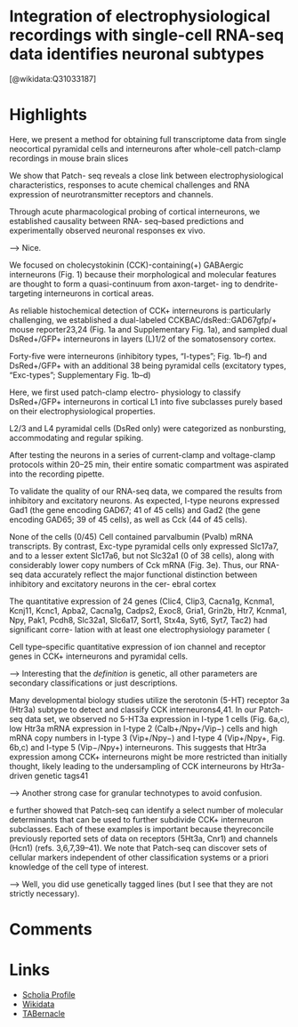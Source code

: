 
Integration of electrophysiological recordings with single-cell RNA-seq data identifies neuronal subtypes
=========================================================================================================
  
  [@wikidata:Q31033187]  

# Highlights

Here, we present a method for obtaining full transcriptome data from single neocortical pyramidal cells and interneurons after whole-cell patch-clamp recordings in mouse brain slices

We show that Patch- seq reveals a close link between electrophysiological characteristics, responses to acute chemical challenges and RNA expression of neurotransmitter receptors and channels.

Through acute pharmacological probing of cortical interneurons, we established causality between RNA- seq–based predictions and experimentally observed neuronal responses ex vivo. 

--> Nice.

We focused on cholecystokinin (CCK)-containing(+) GABAergic interneurons (Fig. 1) because their morphological and molecular features are thought to form a quasi-continuum from axon-target- ing to dendrite-targeting interneurons in cortical areas.

As reliable histochemical detection of CCK+ interneurons is particularly challenging, we established a dual-labeled CCKBAC/dsRed::GAD67gfp/+ mouse reporter23,24 (Fig. 1a and Supplementary Fig. 1a), and sampled dual DsRed+/GFP+ interneurons in layers (L)1/2 of the somatosensory cortex.

Forty-five were interneurons (inhibitory types, “I-types”; Fig. 1b–f) and DsRed+/GFP+ with an additional 38 being pyramidal cells (excitatory types, “Exc-types”; Supplementary Fig. 1b–d)

Here, we first used patch-clamp electro- physiology to classify DsRed+/GFP+ interneurons in cortical L1 into five subclasses purely based on their electrophysiological properties.

L2/3 and L4 pyramidal cells (DsRed only) were categorized as nonbursting, accommodating and regular spiking.

After testing the neurons in a series of current-clamp and voltage-clamp protocols within 20–25 min, their entire somatic compartment was aspirated into the recording pipette.

To validate the quality of our RNA-seq data, we compared the results
from inhibitory and excitatory neurons. As expected, I-type neurons expressed Gad1 (the gene encoding GAD67; 41 of 45 cells) and Gad2 (the gene encoding GAD65; 39 of 45 cells), as well as Cck (44 of 45 cells).

None of the cells (0/45) Cell contained parvalbumin (Pvalb) mRNA transcripts. By contrast, Exc-type pyramidal cells only expressed Slc17a7, and to a lesser extent Slc17a6, but not Slc32a1 (0 of 38 cells), along with considerably lower copy numbers of Cck mRNA (Fig. 3e). Thus, our RNA-seq data accurately reflect the major functional distinction between inhibitory and excitatory neurons in the cer- ebral cortex


The quantitative expression of 24 genes
(Clic4, Clip3, Cacna1g, Kcnma1, Kcnj11, Kcnc1, Apba2, Cacna1g,
Cadps2, Exoc8, Gria1, Grin2b, Htr7, Kcnma1, Npy, Pak1, Pcdh8,
Slc32a1, Slc6a17, Sort1, Stx4a, Syt6, Syt7, Tac2) had significant corre-
lation with at least one electrophysiology parameter (

Cell type–specific quantitative expression of ion channel and receptor genes in CCK+ interneurons and pyramidal cells.

--> Interesting that the _definition_ is genetic, all other parameters are secondary classifications or just descriptions.

Many developmental biology studies utilize the serotonin (5-HT)
receptor 3a (Htr3a) subtype to detect and classify CCK interneurons4,41. In our Patch-seq data set, we observed no 5-HT3a expression in I-type 1 cells (Fig. 6a,c), low Htr3a mRNA expression in I-type 2 (Calb+/Npy+/Vip−) cells and high mRNA copy numbers in I-type 3 (Vip+/Npy−) and I-type 4 (Vip+/Npy+, Fig. 6b,c) and I-type 5 (Vip−/Npy+) interneurons. This suggests that Htr3a expression among CCK+ interneurons might be more restricted than initially thought, likely leading to the undersampling of CCK interneurons by Htr3a-driven genetic tags41

--> Another strong case for granular technotypes to avoid confusion.


e further showed that Patch-seq can identify a select number of molecular determinants that can be used to further subdivide CCK+ interneuron subclasses. Each of these examples is important because theyreconcile previously reported sets of data on receptors (5Ht3a, Cnr1) and channels (Hcn1) (refs. 3,6,7,39–41). We note that Patch-seq can discover sets of cellular markers independent of other classification systems or a priori knowledge of the cell type of interest.

--> Well, you did use genetically tagged lines (but I see that they are not strictly necessary).
# Comments

# Links
  
 * [Scholia Profile](https://scholia.toolforge.org/work/Q31033187)  
 * [Wikidata](https://www.wikidata.org/wiki/Q31033187)  
 * [TABernacle](https://tabernacle.toolforge.org/?#/tab/manual/Q31033187/P921%3BP4510)  
